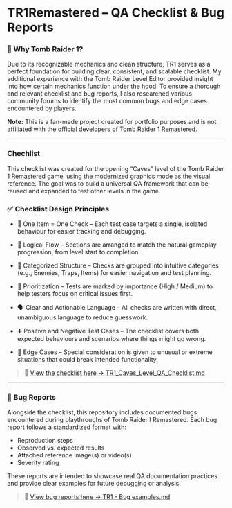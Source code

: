 # TR1Remastered – QA Checklist & Bug Reports


### 🧠 Why Tomb Raider 1?
Due to its recognizable mechanics and clean structure, TR1 serves as a perfect foundation for building clear, consistent, and scalable checklist. 
My additional experience with the Tomb Raider Level Editor provided insight into how certain mechanics function under the hood.
To ensure a thorough and relevant checklist and bug reports, I also researched various community forums to identify the most common bugs and edge cases encountered by players.


**Note:** This is a fan-made project created for portfolio purposes and is not affiliated with the official developers of Tomb Raider 1 Remastered.

---

### Chechlist

This checklist was created for the opening “Caves” level of the Tomb Raider 1 Remastered game, using the modernized graphics mode as the visual reference. 
The goal was to build a universal QA framework that can be reused and expanded to test other levels in the game.

### ✅ Checklist Design Principles

* 🎯 One Item = One Check – Each test case targets a single, isolated behaviour for easier tracking and debugging.


* 🔄 Logical Flow – Sections are arranged to match the natural gameplay progression, from level start to completion.


* 📂 Categorized Structure – Checks are grouped into intuitive categories (e.g., Enemies, Traps, Items) for easier navigation and test planning.


* 🚦 Prioritization – Tests are marked by importance (High / Medium) to help testers focus on critical issues first.


* 🗣️ Clear and Actionable Language – All checks are written with direct, unambiguous language to reduce guesswork.


* ➕ Positive and Negative Test Cases – The checklist covers both expected behaviours and scenarios where things might go wrong.


* 🧪 Edge Cases – Special consideration is given to unusual or extreme situations that could break intended functionality.

> 🧾 [View the checklist here → TR1_Caves_Level_QA_Checklist.md](./TR1_Caves_Level_QA_Checklist.md)

---

### 🐞 Bug Reports

Alongside the checklist, this repository includes documented bugs encountered during playthroughs of Tomb Raider I Remastered. Each bug report follows a standardized format with:

- Reproduction steps
- Observed vs. expected results
- Attached reference image(s) or video(s)
- Severity rating

These reports are intended to showcase real QA documentation practices and provide clear examples for future debugging or analysis.

> 📄 [View bug reports here → TR1 - Bug examples.md](./TR1%20-%20Bug%20examples.md)
